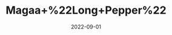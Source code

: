 ---
title: 'Magaa+%22Long+Pepper%22'
date: '2022-09-01' 
metatag: '' 
inventory: '0' 
draft: false 
# meta description 
shortDescripton: ''
description: 'Spices'
longdescription: ''
featured: True
# product Price
price: '100.0'
# Product Short Description
shortDescription: ''
productID: 'EF7A9D88-212A-ED11-9968-005056B3A416'
type: 'products'
category: 'Spices' 
thumnailproduct: 'https://aminsaddiquidawakhana.eralive.net/images/products/EF7A9D88-212A-ED11-9968-005056B3A4161.png' 
images:
  - image: 'images/products/EF7A9D88-212A-ED11-9968-005056B3A4161.png'  
Variants:
---